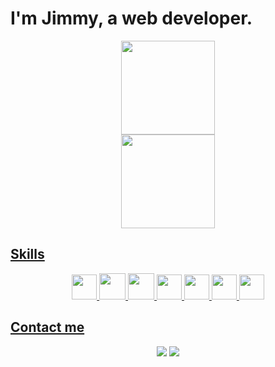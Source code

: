 <div>
  <h1>I'm Jimmy, a web developer.</h1>
</div>
<div align="center">
  <a href="https://github.com/jimmyarbats">
  <div>
    <img height="150em" src="https://github-readme-stats.vercel.app/api?username=jimmyarbats&show_icons=true&theme=transparent"/> 
  </div>
  <div>
    <img height="150em" src="https://github-readme-stats.vercel.app/api/top-langs/?username=jimmyarbats&layout=compact&langs_count=7&theme=transparent"/>
  </div>
</div>
  
  ##
  
<div style="display: inline_block">
  <h2>Skills</h2>
  <div align="center">
    <img height="40em" src="https://cdn.jsdelivr.net/gh/devicons/devicon/icons/nodejs/nodejs-original.svg" />
    <img height="42em" src="https://cdn.jsdelivr.net/gh/devicons/devicon/icons/docker/docker-original.svg" />
    <img height="42em" src="https://cdn.jsdelivr.net/gh/devicons/devicon/icons/mysql/mysql-original-wordmark.svg" />
    <img height="40em" src="https://cdn.jsdelivr.net/gh/devicons/devicon/icons/react/react-original.svg" />
    <img height="40em" src="https://cdn.jsdelivr.net/gh/devicons/devicon/icons/javascript/javascript-original.svg" /> 
    <img height="40em" src="https://cdn.jsdelivr.net/gh/devicons/devicon/icons/jest/jest-plain.svg" /> 
    <img height="40em" src="https://cdn.jsdelivr.net/gh/devicons/devicon/icons/linux/linux-original.svg" />
  </div>
</div>
  
  ##

<div style="display: inline_block">
  <h2>Contact me</h2>
  <div align="center">
    <a href="mailto:jimmyaraujob@gmail.co"><img src="https://img.shields.io/badge/Gmail-D14836?style=for-the-badge&logo=gmail&logoColor=white"/></a>
    <a href="https://www.linkedin.com/in/jimmyarbats/" target="_blank"><img src="https://img.shields.io/badge/-LinkedIn-%230077B5?style=for-the-badge&logo=linkedin&logoColor=white" target="_blank"></a> 
  </div>
</div>
